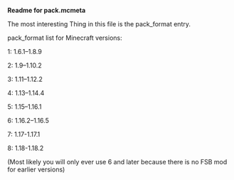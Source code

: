 __Readme for pack.mcmeta__

The most interesting Thing in this file is the
pack_format entry.


pack_format list for Minecraft versions:

1: 1.6.1–1.8.9 

2: 1.9–1.10.2 

3: 1.11–1.12.2 

4: 1.13–1.14.4 

5: 1.15–1.16.1 

6: 1.16.2–1.16.5 

7: 1.17-1.17.1

8: 1.18-1.18.2

(Most likely you will only ever use 6 and later because there is no FSB mod for earlier versions)
